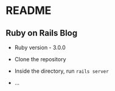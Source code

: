 # README

## Ruby on Rails Blog

* Ruby version - 3.0.0

* Clone the repository
* Inside the directory, run `rails server`

* ...
